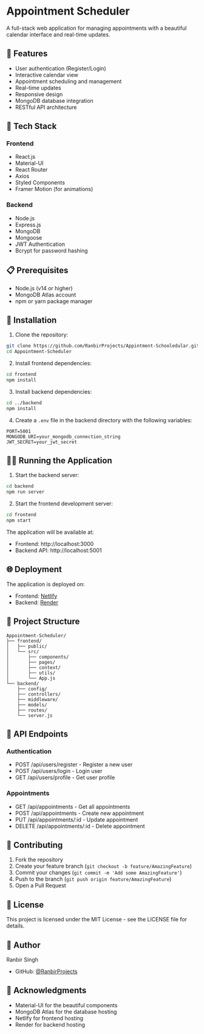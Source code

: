 # Appointment Scheduler

A full-stack web application for managing appointments with a beautiful calendar interface and real-time updates.

## 🌟 Features

- User authentication (Register/Login)
- Interactive calendar view
- Appointment scheduling and management
- Real-time updates
- Responsive design
- MongoDB database integration
- RESTful API architecture

## 🚀 Tech Stack

### Frontend
- React.js
- Material-UI
- React Router
- Axios
- Styled Components
- Framer Motion (for animations)

### Backend
- Node.js
- Express.js
- MongoDB
- Mongoose
- JWT Authentication
- Bcrypt for password hashing

## 📋 Prerequisites

- Node.js (v14 or higher)
- MongoDB Atlas account
- npm or yarn package manager

## 🔧 Installation

1. Clone the repository:
```bash
git clone https://github.com/RanbirProjects/Appintment-Schooledular.git
cd Appointment-Scheduler
```

2. Install frontend dependencies:
```bash
cd frontend
npm install
```

3. Install backend dependencies:
```bash
cd ../backend
npm install
```

4. Create a `.env` file in the backend directory with the following variables:
```
PORT=5001
MONGODB_URI=your_mongodb_connection_string
JWT_SECRET=your_jwt_secret
```

## 🏃‍♂️ Running the Application

1. Start the backend server:
```bash
cd backend
npm run server
```

2. Start the frontend development server:
```bash
cd frontend
npm start
```

The application will be available at:
- Frontend: http://localhost:3000
- Backend API: http://localhost:5001

## 🌐 Deployment

The application is deployed on:
- Frontend: [Netlify](https://appointment98.netlify.app)
- Backend: [Render](https://appointment-scheduler-api.onrender.com)

## 📁 Project Structure

```
Appointment-Scheduler/
├── frontend/
│   ├── public/
│   └── src/
│       ├── components/
│       ├── pages/
│       ├── context/
│       ├── utils/
│       └── App.js
└── backend/
    ├── config/
    ├── controllers/
    ├── middleware/
    ├── models/
    ├── routes/
    └── server.js
```

## 🔐 API Endpoints

### Authentication
- POST /api/users/register - Register a new user
- POST /api/users/login - Login user
- GET /api/users/profile - Get user profile

### Appointments
- GET /api/appointments - Get all appointments
- POST /api/appointments - Create new appointment
- PUT /api/appointments/:id - Update appointment
- DELETE /api/appointments/:id - Delete appointment

## 🤝 Contributing

1. Fork the repository
2. Create your feature branch (`git checkout -b feature/AmazingFeature`)
3. Commit your changes (`git commit -m 'Add some AmazingFeature'`)
4. Push to the branch (`git push origin feature/AmazingFeature`)
5. Open a Pull Request

## 📝 License

This project is licensed under the MIT License - see the LICENSE file for details.

## 👥 Author

Ranbir Singh
- GitHub: [@RanbirProjects](https://github.com/RanbirProjects)

## 🙏 Acknowledgments

- Material-UI for the beautiful components
- MongoDB Atlas for the database hosting
- Netlify for frontend hosting
- Render for backend hosting



